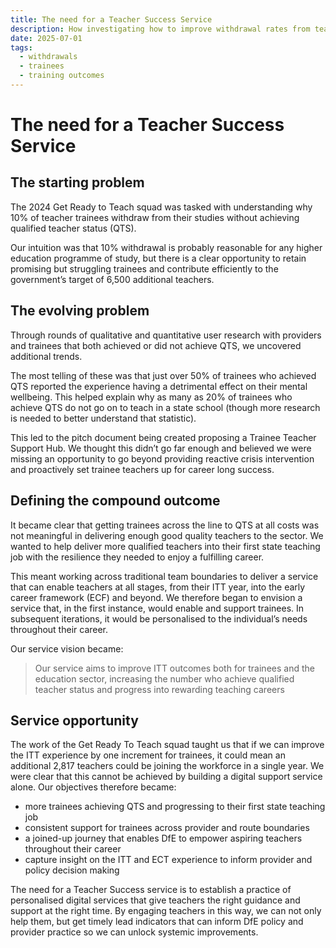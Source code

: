 ```yaml
---
title: The need for a Teacher Success Service
description: How investigating how to improve withdrawal rates from teacher training led to a bigger opportunity to support aspiring teachers
date: 2025-07-01
tags:
  - withdrawals
  - trainees
  - training outcomes
---
```


# The need for a Teacher Success Service

## The starting problem 

The 2024 Get Ready to Teach squad was tasked with understanding why 10% of teacher trainees withdraw from their studies without achieving qualified teacher status (QTS). 

Our intuition was that 10% withdrawal is probably reasonable for any higher education programme of study, but there is a clear opportunity to retain promising but struggling trainees and contribute efficiently to the government’s target of 6,500 additional teachers.  

## The evolving problem 

Through rounds of qualitative and quantitative user research with providers and trainees that both achieved or did not achieve QTS, we uncovered additional trends. 

The most telling of these was that just over 50% of trainees who achieved QTS reported the experience having a detrimental effect on their mental wellbeing. This helped explain why as many as 20% of trainees who achieve QTS do not go on to teach in a state school (though more research is needed to better understand that statistic).  

This led to the pitch document being created proposing a Trainee Teacher Support Hub. We thought this didn’t go far enough and believed we were missing an opportunity to go beyond providing reactive crisis intervention and proactively set trainee teachers up for career long success.  

## Defining the compound outcome 

It became clear that getting trainees across the line to QTS at all costs was not meaningful in delivering enough good quality teachers to the sector. We wanted to help deliver more qualified teachers into their first state teaching job with the resilience they needed to enjoy a fulfilling career. 

This meant working across traditional team boundaries to deliver a service that can enable teachers at all stages, from their ITT year, into the early career framework (ECF) and beyond. We therefore began to envision a service that, in the first instance, would enable and support trainees. In subsequent iterations, it would be personalised to the individual’s needs throughout their career.  

Our service vision became: 

 >Our service aims to improve ITT outcomes both for trainees and the education sector, increasing the number who achieve qualified teacher status and progress into rewarding teaching careers 

## Service opportunity 

The work of the Get Ready To Teach squad taught us that if we can improve the ITT experience by one increment for trainees, it could mean an additional 2,817 teachers could be joining the workforce in a single year. We were clear that this cannot be achieved by building a digital support service alone. Our objectives therefore became: 

- more trainees achieving QTS and progressing to their first state teaching job 
- consistent support for trainees across provider and route boundaries   
- a joined-up journey that enables DfE to empower aspiring teachers throughout their career 
- capture insight on the ITT and ECT experience to inform provider and policy decision making 

The need for a Teacher Success service is to establish a practice of personalised digital services that give teachers the right guidance and support at the right time. By engaging teachers in this way, we can not only help them, but get timely lead indicators that can inform DfE policy and provider practice so we can unlock systemic improvements. 
